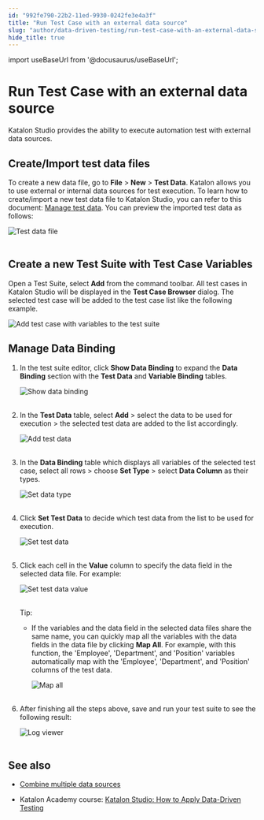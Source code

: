 ```yaml
---
id: "992fe790-22b2-11ed-9930-0242fe3e4a3f"
title: "Run Test Case with an external data source"
slug: "author/data-driven-testing/run-test-case-with-an-external-data-source"
hide_title: true
---
```

import useBaseUrl from '@docusaurus/useBaseUrl';


# <a id="id" class="anchor_top_offset"/><a id="ariaid-title1" class="anchor_top_offset"/> Run Test Case with an external data source

<p xmlns="http://www.w3.org/1999/xhtml" className="p">Katalon Studio provides the ability to execute automation test   with external data sources.</p> 

## <a id="id_1" class="anchor_top_offset"/>Create/Import test data files

<p xmlns="http://www.w3.org/1999/xhtml" className="p">To create a new data file, go to <strong className="ph b">File</strong> &gt;   <strong className="ph b">New</strong> &gt; <strong className="ph b">Test Data</strong>. Katalon   allows you to use external or internal data sources for test   execution. To learn how to create/import a new test data file to   Katalon Studio, you can refer to this document: <a className="xref" href="/docs/author/data-driven-testing/manage-test-data">Manage     test data</a>. You can preview the imported test data as   follows:</p> 
<p xmlns="http://www.w3.org/1999/xhtml" className="p">   <img className="image" src={useBaseUrl("https://github.com/katalon-studio/docs-images/raw/master/katalon-studio/docs/run-test-case-external-data/KS-830-Test-data-file.png")} width={500} alt="Test data file" /><br /><br /> </p> 

## <a id="id_2" class="anchor_top_offset"/>Create a new Test Suite with Test Case Variables

<p xmlns="http://www.w3.org/1999/xhtml" className="p">Open a Test Suite, select <strong className="ph b">Add</strong> from the command   toolbar. All test cases in Katalon Studio will be displayed in the   <strong className="ph b">Test Case Browser</strong> dialog. The selected test case   will be added to the test case list like the following example.</p> 
<p xmlns="http://www.w3.org/1999/xhtml" className="p">   <img className="image" src={useBaseUrl("/992e12d0-22b2-11ed-9930-0242fe3e4a3f.png")} alt="Add test case with variables to the test suite" /></p> 

## <a id="id_3" class="anchor_top_offset"/>Manage Data Binding

<ol xmlns="http://www.w3.org/1999/xhtml" className="ol"><li className="li">     <p className="p">In the test suite editor, click <strong className="ph b">Show Data         Binding</strong> to expand the <strong className="ph b">Data Binding</strong>       section with the <strong className="ph b">Test Data</strong> and <strong className="ph b">Variable         Binding</strong> tables.</p>     <p className="p">       <img className="image" src={useBaseUrl("https://github.com/katalon-studio/docs-images/raw/master/katalon-studio/docs/run-test-case-external-data/KS-830-Show-data-binding.png")} alt="Show data binding" /><br /><br />     </p>   </li><li className="li">     <p className="p">In the <strong className="ph b">Test Data</strong> table, select       <strong className="ph b">Add</strong> &gt; select the data to be used for execution       &gt; the selected test data are added to the list accordingly.</p>     <p className="p">       <img className="image" src={useBaseUrl("https://github.com/katalon-studio/docs-images/raw/master/katalon-studio/docs/run-test-case-external-data/KS-830-Add-test-data.png")} alt="Add test data" /><br /><br />     </p>   </li><li className="li">     <p className="p">In the <strong className="ph b">Data Binding</strong> table which displays all       variables of the selected test case, select all rows &gt; choose       <strong className="ph b">Set Type</strong> &gt; select <strong className="ph b">Data Column</strong>       as their types.</p>     <p className="p">       <img className="image" src={useBaseUrl("https://github.com/katalon-studio/docs-images/raw/master/katalon-studio/docs/run-test-case-external-data/KS-830-Set-data-type.png")} width={500} alt="Set data type" /><br /><br />     </p>   </li><li className="li">     <p className="p">Click <strong className="ph b">Set Test Data</strong> to decide which test data       from the list to be used for execution.</p>     <p className="p">       <img className="image" src={useBaseUrl("https://github.com/katalon-studio/docs-images/raw/master/katalon-studio/docs/run-test-case-external-data/KS-830-Set-test-data.png")} width={500} alt="Set test data" /><br /><br />     </p>   </li><li className="li">     <p className="p">Click each cell in the <strong className="ph b">Value</strong> column to specify       the data field in the selected data file. For example:</p>     <p className="p">       <img className="image" src={useBaseUrl("https://github.com/katalon-studio/docs-images/raw/master/katalon-studio/docs/run-test-case-external-data/KS-830-Set-data-value.png")} width={600} alt="Set test data value" /><br /><br />     </p>     <div className="note tip note_tip"><span className="note__title">Tip:</span>        <ul className="ul"><li className="li">If the variables and the data field in the selected data files           share the same name, you can quickly map all the variables with the           data fields in the data file by clicking <strong className="ph b">Map All</strong>.           For example, with this function, the 'Employee', 'Department', and           'Position' variables automatically map with the 'Employee',           'Department', and 'Position' columns of the test data.<p className="p">             <img className="image" src={useBaseUrl("https://github.com/katalon-studio/docs-images/raw/master/katalon-studio/docs/run-test-case-external-data/KS-830-Map-all.png")} width={600} alt="Map all" /><br /><br />           </p></li></ul>     </div>   </li><li className="li">     <p className="p">After finishing all the steps above, save and run your test       suite to see the following result:</p>     <p className="p">       <img className="image" src={useBaseUrl("https://github.com/katalon-studio/docs-images/raw/master/katalon-studio/docs/run-test-case-external-data/8-result.png")} width={800} alt="Log viewer" /><br /><br />     </p>   </li></ol> 

## <a id="id_4" class="anchor_top_offset"/>See also

<ul xmlns="http://www.w3.org/1999/xhtml" className="ul"><li className="li"><a className="xref" href="/docs/author/data-driven-testing/combine-multiple-data-sources-in-katalon-studio">Combine       multiple data sources</a>   </li><li className="li"><p className="p">Katalon Academy course: <a className="xref j-external-link" href="https://academy.katalon.com/courses/data-driven-testing/?utm_source=kat_docs&utm_medium=tc_external_data" target="_blank">Katalon Studio: How to Apply Data-Driven Testing</a></p></li></ul> 
